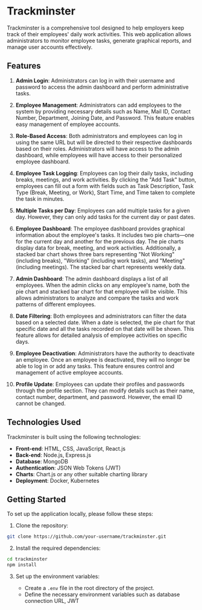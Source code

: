 # Trackminster

Trackminster is a comprehensive tool designed to help employers keep track of their employees' daily work activities. This web application allows administrators to monitor employee tasks, generate graphical reports, and manage user accounts effectively.

## Features

1. **Admin Login**: Administrators can log in with their username and password to access the admin dashboard and perform administrative tasks.

2. **Employee Management**: Administrators can add employees to the system by providing necessary details such as Name, Mail ID, Contact Number, Department, Joining Date, and Password. This feature enables easy management of employee accounts.

3. **Role-Based Access**: Both administrators and employees can log in using the same URL but will be directed to their respective dashboards based on their roles. Administrators will have access to the admin dashboard, while employees will have access to their personalized employee dashboard.

4. **Employee Task Logging**: Employees can log their daily tasks, including breaks, meetings, and work activities. By clicking the "Add Task" button, employees can fill out a form with fields such as Task Description, Task Type (Break, Meeting, or Work), Start Time, and Time taken to complete the task in minutes.

5. **Multiple Tasks per Day**: Employees can add multiple tasks for a given day. However, they can only add tasks for the current day or past dates.

6. **Employee Dashboard**: The employee dashboard provides graphical information about the employee's tasks. It includes two pie charts—one for the current day and another for the previous day. The pie charts display data for break, meeting, and work activities. Additionally, a stacked bar chart shows three bars representing "Not Working" (including breaks), "Working" (including work tasks), and "Meeting" (including meetings). The stacked bar chart represents weekly data.

7. **Admin Dashboard**: The admin dashboard displays a list of all employees. When the admin clicks on any employee's name, both the pie chart and stacked bar chart for that employee will be visible. This allows administrators to analyze and compare the tasks and work patterns of different employees.

8. **Date Filtering**: Both employees and administrators can filter the data based on a selected date. When a date is selected, the pie chart for that specific date and all the tasks recorded on that date will be shown. This feature allows for detailed analysis of employee activities on specific days.

9. **Employee Deactivation**: Administrators have the authority to deactivate an employee. Once an employee is deactivated, they will no longer be able to log in or add any tasks. This feature ensures control and management of active employee accounts.

10. **Profile Update**: Employees can update their profiles and passwords through the profile section. They can modify details such as their name, contact number, department, and password. However, the email ID cannot be changed.

## Technologies Used

Trackminster is built using the following technologies:

- **Front-end**: HTML, CSS, JavaScript, React.js
- **Back-end**: Node.js, Express.js
- **Database**: MongoDB
- **Authentication**: JSON Web Tokens (JWT)
- **Charts**: Chart.js or any other suitable charting library
- **Deployment**: Docker, Kubernetes

## Getting Started

To set up the application locally, please follow these steps:

1. Clone the repository:

```bash
git clone https://github.com/your-username/trackminster.git
```

2. Install the required dependencies:

```bash
cd trackminster
npm install
```

3. Set up the environment variables:

   - Create a `.env` file in the root directory of the project.
   - Define the necessary environment variables such as database connection URL, JWT